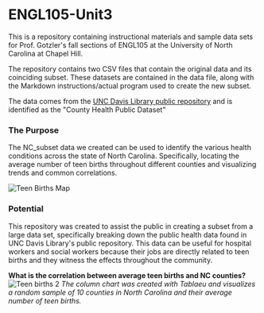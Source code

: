 # ENGL105-Unit3
This is a repository containing instructional materials and sample data sets for Prof. Gotzler's fall sections of ENGL105 at the University of North Carolina at Chapel Hill.

The repository contains two CSV files that contain the original data and its coinciding subset. These datasets are contained in the data file, along with the Markdown instructions/actual program used to create the new subset.

The data comes from the [UNC Davis Library public repository](https://library.unc.edu/davis/) and is identified as the "County Health Public Dataset" 


### The Purpose
The NC_subset data we created can be used to identify the various health conditions across the state of North Carolina. Specifically, locating the average number of teen births throughout different counties and visualizing trends and common correlations. 

![Teen Births Map](https://user-images.githubusercontent.com/65384949/202938157-b37a1e1f-47cd-462d-9f4b-9fe76619a806.jpg)


### Potential 
This repository was created to assist the public in creating a subset from a large data set, specifically breaking down the public health data found in UNC Davis Library's public repository. This data can be useful for hospital workers and social workers because their jobs are directly related to teen births and they witness the effects throughout the community. 

**What is the correlation between average teen births and NC counties?**
![Teen births 2](https://user-images.githubusercontent.com/65384949/202939446-2c4961d9-a677-415d-8b8e-a6f548007c08.png)
*The column chart was created with Tablaeu and visualizes a random sample of 10 counties in North Carolina and their average number of teen births.*
